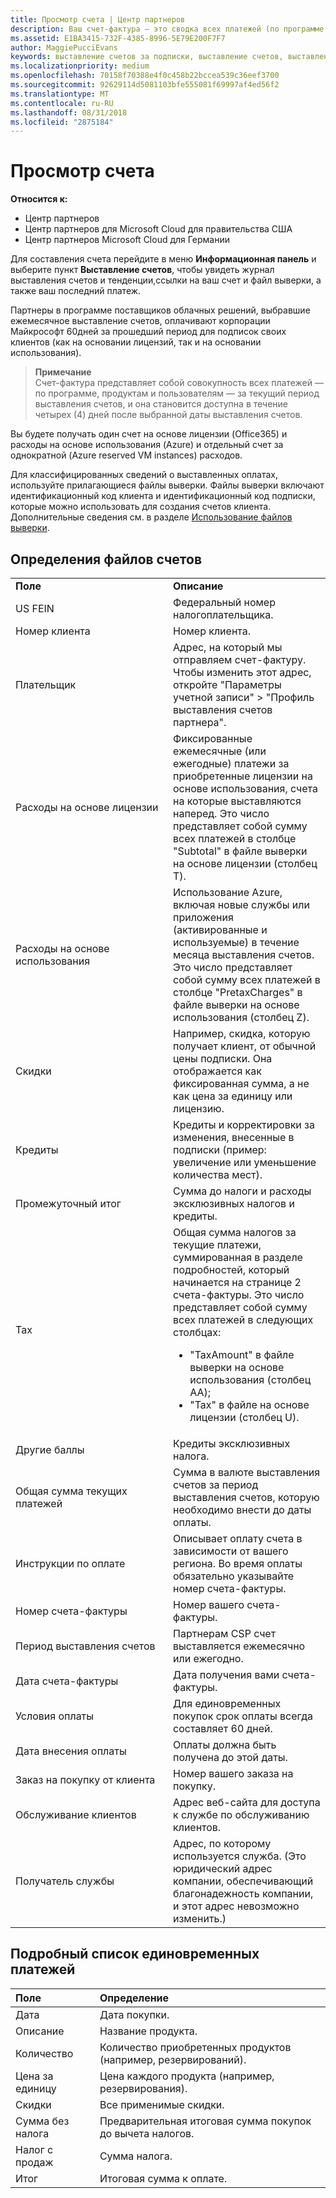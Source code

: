 ```yaml
---
title: Просмотр счета | Центр партнеров
description: Ваш счет-фактура — это сводка всех платежей (по программе, продуктам и клиентам) за текущий месяц. Он доступен на информационной панели в Центре партнеров.
ms.assetid: E1BA3415-732F-4385-8996-5E79E200F7F7
author: MaggiePucciEvans
keywords: выставление счетов за подписки, выставление счетов, выставления счетов в центре партнеров, просмотр счета, счет, счет центра партнеров, счет CSP, где мой счет?
ms.localizationpriority: medium
ms.openlocfilehash: 70158f70388e4f0c458b22bccea539c36eef3700
ms.sourcegitcommit: 92629114d5081103bfe555081f69997af4ed56f2
ms.translationtype: MT
ms.contentlocale: ru-RU
ms.lasthandoff: 08/31/2018
ms.locfileid: "2875184"
---
```

# <a name="read-your-bill"></a>Просмотр счета

**Относится к:**

-  Центр партнеров
-  Центр партнеров для Microsoft Cloud для правительства США
-  Центр партнеров Microsoft Cloud для Германии

Для составления счета перейдите в меню **Информационная панель** и выберите пункт **Выставление счетов**, чтобы увидеть журнал выставления счетов и тенденции,ссылки на ваш счет и файл выверки, а также ваш последний платеж.

Партнеры в программе поставщиков облачных решений, выбравшие ежемесячное выставление счетов, оплачивают корпорации Майкрософт 60дней за прошедший период для подписок своих клиентов (как на основании лицензий, так и на основании использования).

>**Примечание**<br>
Счет-фактура представляет собой совокупность всех платежей — по программе, продуктам и пользователям — за текущий период выставления счетов, и она становится доступна в течение четырех (4) дней после выбранной даты выставления счетов.

Вы будете получать один счет на основе лицензии (Office365) и расходы на основе использования (Azure) и отдельный счет за однократной (Azure reserved VM instances) расходов.

Для классифицированных сведений о выставленных оплатах, используйте прилагающиеся файлы выверки. Файлы выверки включают идентификационный код клиента и идентификационный код подписки, которые можно использовать для создания счетов клиента. Дополнительные сведения см. в разделе [Использование файлов выверки](use-the-reconciliation-files.md).

## <a name="invoice-file-definitions"></a>Определения файлов счетов


<table>
<colgroup>
<col width="50%" />
<col width="50%" />
</colgroup>
<tbody>
<tr class="odd">
<td><strong>Поле</strong></td>
<td><strong>Описание</strong></td>
</tr>
<tr class="even">
<td>US FEIN</td>
<td>Федеральный номер налогоплательщика.</td>
</tr>
<tr class="odd">
<td>Номер клиента</td>
<td>Номер клиента.</td>
</tr>
<tr class="even">
<td>Плательщик</td>
<td>Адрес, на который мы отправляем счет-фактуру. Чтобы изменить этот адрес, откройте "Параметры учетной записи" > "Профиль выставления счетов партнера". </td>
</tr>
<tr class="odd">
<td>Расходы на основе лицензии</td>
<td>Фиксированные ежемесячные (или ежегодные) платежи за приобретенные лицензии на основе использования, счета на которые выставляются наперед. Это число представляет собой сумму всех платежей в столбце &quot;Subtotal&quot; в файле выверки на основе лицензии (столбец T).</td>
</tr>
<tr class="even">
<td>Расходы на основе использования</td>
<td>Использование Azure, включая новые службы или приложения (активированные и используемые) в течение месяца выставления счетов. Это число представляет собой сумму всех платежей в столбце &quot;PretaxCharges&quot; в файле выверки на основе использования (столбец Z).</td>
</tr>
<tr class="odd">
<td>Скидки</td>
<td>Например, скидка, которую получает клиент, от обычной цены подписки. Она отображается как фиксированная сумма, а не как цена за единицу или лицензию.</td>
</tr>
<tr class="odd">
<td>Кредиты</td>
<td>Кредиты и корректировки за изменения, внесенные в подписки (пример: увеличение или уменьшение количества мест).</td>
</tr>
<tr class="even">
<tr class="even">
<td>Промежуточный итог</td>
<td>Сумма до налоги и расходы эксклюзивных налогов и кредиты.</td>
</tr>
<td>Tax</td>
<td>Общая сумма налогов за текущие платежи, суммированная в разделе подробностей, который начинается на странице 2 счета-фактуры. Это число представляет собой сумму всех платежей в следующих столбцах:
<ul>
<li>&quot;TaxAmount&quot; в файле выверки на основе использования (столбец AA);</li>
<li>&quot;Tax&quot; в файле на основе лицензии (столбец U).</li>
</ul></td>
</tr>
<tr class="odd">
<td>Другие баллы</td>
<td>Кредиты эксклюзивных налога.</td>
</tr>
<tr class="even">
<td>Общая сумма текущих платежей</td>
<td>Сумма в валюте выставления счетов за период выставления счетов, которую необходимо внести до даты оплаты.</td>
</tr>
<tr class="odd">
<td>Инструкции по оплате</td>
<td>Описывает оплату счета в зависимости от вашего региона. Во время оплаты обязательно указывайте номер счета-фактуры.</td>
</tr>
<tr class="even">
<td>Номер счета-фактуры</td>
<td>Номер вашего счета-фактуры.</td>
</tr>
<tr class="odd">
<td>Период выставления счетов</td>
<td>Партнерам CSP счет выставляется ежемесячно или ежегодно.</td>
</tr>
<tr class="even">
<td>Дата счета-фактуры</td>
<td>Дата получения вами счета-фактуры.</td>
</tr>
<tr class="odd">
<td>Условия оплаты</td>
<td>Для единовременных покупок срок оплаты всегда составляет 60 дней.</td>
</tr>
<tr class="even">
<td>Дата внесения оплаты</td>
<td>Оплаты должна быть получена до этой даты.</td>
</tr>
<tr class="odd">
<td>Заказ на покупку от клиента</td>
<td>Номер вашего заказа на покупку.</td>
</tr>
<tr class="even">
<td>Обслуживание клиентов</td>
<td>Адрес веб-сайта для доступа к службе по обслуживанию клиентов.</td>
</tr>
<tr class="odd">
<td>Получатель службы</td>
<td>Адрес, по которому используется служба. (Это юридический адрес компании, обеспечивающий благонадежность компании, и этот адрес невозможно изменить.)</td>
</tr>
</tbody>
</table>

## <a name="itemized-list-of-one-time-charges"></a>Подробный список единовременных платежей

|**Поле** |**Определение**|
|:----------------|:-----------------------------|
|Дата |Дата покупки. |
|Описание |Название продукта. |
|Количество |Количество приобретенных продуктов (например, резервирований). |
|Цена за единицу |Цена каждого продукта (например, резервирования). |
|Скидки |Все применимые скидки. |
|Сумма без налога |Предварительная итоговая сумма покупок до вычета налогов. |
|Налог с продаж |Сумма налога. |
|Итог |Итоговая сумма к оплате. |
 



